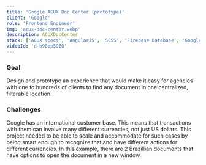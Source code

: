 ```yaml
---
title: 'Google ACUX Doc Center (prototype)'
client: 'Google'
role: 'Frontend Engineer'
img: 'acux-doc-center.webp'
description: ACUXDocCenter
stack: ['ACUX specs', 'AngularJS', 'SCSS', 'Firebase Database', 'Google Cloud']
videoId: 'd-b98ep59ZQ'
---
```


### Goal
Design and prototype an experience that would make it easy for agencies with one to hundreds of clients to find any document in one centralized, filterable location.

### Challenges

Google has an international customer base. This means that transactions with them can involve many different currencies, not just US dollars. This project needed to be able to scale and accommodate for such cases by being smart enough to recognize that and have different actions for different currencies. In this example, there are 2 Brazillian documents that have options to open the document in a new window.